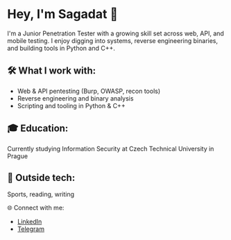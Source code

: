 # Hey, I'm Sagadat 👋

I'm a Junior Penetration Tester with a growing skill set across web, API, and mobile testing. I enjoy digging into systems, reverse engineering binaries, and building tools in Python and C++.

## 🛠️ What I work with:

- Web & API pentesting (Burp, OWASP, recon tools)
- Reverse engineering and binary analysis
- Scripting and tooling in Python & C++

## 🎓 Education:

Currently studying Information Security at Czech Technical University in Prague

## 🧘 Outside tech:

Sports, reading, writing

🌐 Connect with me:

- [LinkedIn](https://www.linkedin.com/in/sagadat-seitzhan/)
- [Telegram](https://t.me/kokpenbek)
